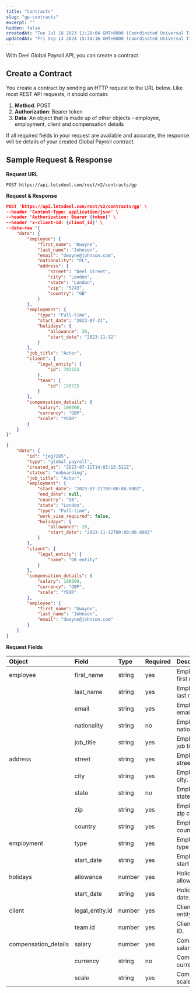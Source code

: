 ```yaml
---
title: "Contracts"
slug: "gp-contracts"
excerpt: ""
hidden: false
createdAt: "Tue Jul 18 2023 11:28:04 GMT+0000 (Coordinated Universal Time)"
updatedAt: "Fri Sep 13 2024 15:34:16 GMT+0000 (Coordinated Universal Time)"
---
```

With Deel Global Payroll API, you can create a contract

## Create a Contract

You create a contract by sending an HTTP request to the URL below. Like most REST API requests, it should contain:

1. **Method**: POST
2. **Authorization**: Bearer token
3. **Data**: An object that is made up of other objects - employee, employment, client and compensation details

If all required fields in your request are available and accurate, the response will be  details of your created Global Payroll contract.

## Sample Request & Response

**Request URL**

```curl
POST https://api.letsdeel.com/rest/v2/contracts/gp
```

**Request & Response**

```json Request
POST 'https://api.letsdeel.com/rest/v2/contracts/gp' \
--header 'Content-Type: application/json' \
--header 'Authorization: Bearer {token}' \
--header 'x-client-id: {client_id}' \
--data-raw '{ 
    "data": {
        "employee": {
            "first_name": "Dwayne",
            "last_name": "Johnson",
            "email": "dwayne@johnson.com",
            "nationality": "PL",
            "address": {
                "street": "Deel Street",
                "city": "London",
                "state": "London",
                "zip": "5243",
                "country": "GB"
            }
        },
        "employment": {
            "type": "Full-time",
            "start_date": "2023-07-21",
            "holidays": {
                "allowance": 20,
                "start_date": "2023-11-12"
            }
        },
        "job_title": "Actor",
        "client": {
            "legal_entity": {
                "id": 703553
            },
            "team": {
                "id": 150725
            }
        },
        "compensation_details": {
            "salary": 100000,
            "currency": "GBP",
            "scale": "YEAR"
        }
    }
}'
```
```json Response
{
    "data": {
        "id": "jeg7285",
        "type": "global_payroll",
        "created_at": "2023-07-11T14:03:13.521Z",
        "status": "onboarding",
        "job_title": "Actor",
        "employment": {
            "start_date": "2023-07-21T00:00:00.000Z",
            "end_date": null,
            "country": "GB",
            "state": "London",
            "type": "Full-time",
            "work_visa_required": false,
            "holidays": {
                "allowance": 20,
                "start_date": "2023-11-12T00:00:00.000Z"
            }
        },
        "client": {
            "legal_entity": {
                "name": "GB entity"
            }
        },
        "compensation_details": {
            "salary": 100000,
            "currency": "GBP",
            "scale": "YEAR"
        },
        "employee": {
            "first_name": "Dwayne",
            "last_name": "Johnson",
            "email": "dwayne@johnson.com"
        }
    }
}
```

**Request Fields**

| Object               | Field           | Type   | Required | Description             |
| :------------------- | :-------------- | :----- | :------- | :---------------------- |
| employee             | first_name      | string | yes      | Employee's first name.  |
|                      | last_name       | string | yes      | Employee's last name.   |
|                      | email           | string | yes      | Employee's email.       |
|                      | nationality     | string | no       | Employee's nationality. |
|                      | job_title       | string | yes      | Employee's job title.   |
| address              | street          | string | yes      | Employee's street.      |
|                      | city            | string | yes      | Employee's city.        |
|                      | state           | string | no       | Employee's state.       |
|                      | zip             | string | yes      | Employee's zip code.    |
|                      | country         | string | yes      | Employee's country.     |
| employment           | type            | string | yes      | Employment type         |
|                      | start_date      | string | yes      | Employment start date.  |
| holidays             | allowance       | number | yes      | Holidays allowance      |
|                      | start_date      | string | yes      | Holidays start date.    |
| client               | legal_entity.id | number | yes      | Client legal entity ID. |
|                      | team.id         | number | yes      | Client team ID.         |
| compensation_details | salary          | number | yes      | Compensation salary.    |
|                      | currency        | string | no       | Compensation currency.  |
|                      | scale           | string | yes      | Compensation scale.     |
